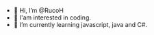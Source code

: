 - 👋 Hi, I’m @RucoH
- 👀 I'am interested in coding.
- 🌱 I’m currently learning javascript, java and C#.

<!---
RucoH/RucoH is a ✨ special ✨ repository because its `README.md` (this file) appears on your GitHub profile.
You can click the Preview link to take a look at your changes.
--->
